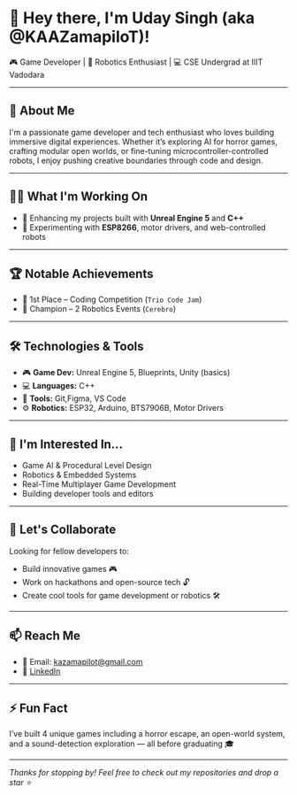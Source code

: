 # 👋 Hey there, I'm Uday Singh (aka @KAAZamapiloT)!

🎮 Game Developer | 🤖 Robotics Enthusiast | 💻 CSE Undergrad at IIIT Vadodara

---

## 🚀 About Me
I'm a passionate game developer and tech enthusiast who loves building immersive digital experiences. Whether it’s exploring AI for horror games, crafting modular open worlds, or fine-tuning microcontroller-controlled robots, I enjoy pushing creative boundaries through code and design.

---

## 👨‍💻 What I'm Working On
- 🔧 Enhancing my projects built with **Unreal Engine 5** and **C++**
- 🤖 Experimenting with **ESP8266**, motor drivers, and web-controlled robots

---

## 🏆 Notable Achievements
- 🥇 1st Place – Coding Competition (`Trio Code Jam`)
- 🤖 Champion – 2 Robotics Events (`Cerebro`)

---

## 🛠️ Technologies & Tools
- 🎮 **Game Dev:** Unreal Engine 5, Blueprints, Unity (basics)
- 💻 **Languages:** C++
- 🧰 **Tools:** Git,Figma, VS Code
- ⚙️ **Robotics:** ESP32, Arduino, BTS7906B, Motor Drivers

---

## 🎯 I'm Interested In...
- Game AI & Procedural Level Design  
- Robotics & Embedded Systems  
- Real-Time Multiplayer Game Development  
- Building developer tools and editors

---

## 🤝 Let's Collaborate
Looking for fellow developers to:
- Build innovative games 🎮
- Work on hackathons and open-source tech 🔓
- Create cool tools for game development or robotics 🛠️

---

## 📫 Reach Me
- 📧 Email: kazamapilot@gmail.com  
- 🔗 [LinkedIn](https://www.linkedin.com/in/uday-singh-5b5a3828b/)  

---


## ⚡ Fun Fact
I’ve built 4 unique games including a horror escape, an open-world system, and a sound-detection exploration — all before graduating 🎓

---

_Thanks for stopping by! Feel free to check out my repositories and drop a star ⭐_
